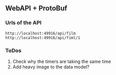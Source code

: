 ## WebAPI + ProtoBuf

### Urls of the API
```
http://localhost:49916/api/film
http://localhost:49916/api/fiml/1
```

### ToDos

1. Check why the timers are taking the same time
2. Add heavy image to the data model?
